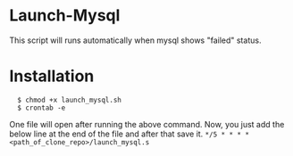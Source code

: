 # Launch-Mysql
This script will runs automatically when mysql shows "failed" status.

# Installation
      $ chmod +x launch_mysql.sh
      $ crontab -e
      
One file will open after running the above command. Now, you just add the below line at the end of the file and after that save it.
      ```*/5 * * * * <path_of_clone_repo>/launch_mysql.s```
